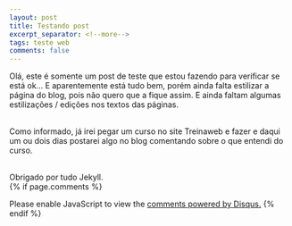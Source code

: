 ```yaml
---
layout: post
title: Testando post
excerpt_separator: <!--more-->
tags: teste web
comments: false
---
```


Olá, este é somente um post de teste que estou fazendo para verificar se está ok...<!--more--> E aparentemente está tudo bem, porém ainda falta estilizar a página do blog, pois não quero que a fique assim. E ainda faltam algumas estilizações / edições nos textos das páginas.<br/><br/>

Como informado, já irei pegar um curso no site Treinaweb e fazer e daqui um ou dois dias postarei algo no blog comentando sobre o que entendi do curso.<br/><br/>

Obrigado por tudo Jekyll.<br/>
{% if page.comments %}
<div id="disqus_thread"></div>  
<script>

/**
*  RECOMMENDED CONFIGURATION VARIABLES: EDIT AND UNCOMMENT THE SECTION BELOW TO INSERT DYNAMIC VALUES FROM YOUR PLATFORM OR CMS.
*  LEARN WHY DEFINING THESE VARIABLES IS IMPORTANT: https://disqus.com/admin/universalcode/#configuration-variables*/
/*
var disqus_config = function () {
this.page.url = PAGE_URL;  // Replace PAGE_URL with your page's canonical URL variable
this.page.identifier = PAGE_IDENTIFIER; // Replace PAGE_IDENTIFIER with your page's unique identifier variable
};
*/
(function() { // DON'T EDIT BELOW THIS LINE
var d = document, s = d.createElement('script');
s.src = 'https://rregio-top.disqus.com/embed.js';
s.setAttribute('data-timestamp', +new Date());
(d.head || d.body).appendChild(s);
})();
</script>
<noscript>Please enable JavaScript to view the <a href="https://disqus.com/?ref_noscript">comments powered by Disqus.</a></noscript>
{% endif %}